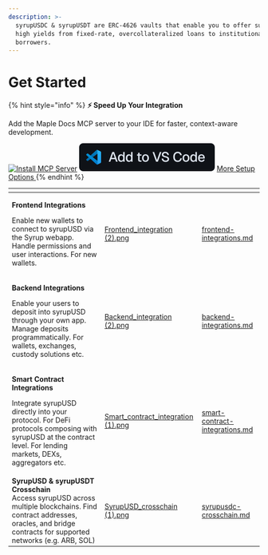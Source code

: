 ```yaml
---
description: >-
  syrupUSDC & syrupUSDT are ERC-4626 vaults that enable you to offer sustainable
  high yields from fixed-rate, overcollateralized loans to institutional
  borrowers.
---
```


# Get Started

{% hint style="info" %}
**⚡️ Speed Up Your Integration**

Add the Maple Docs MCP server to your IDE for faster, context-aware development.&#x20;

[![Install MCP Server](https://cursor.com/deeplink/mcp-install-dark.svg)](https://cursor.com/en/install-mcp?name=maple-docs\&config=eyJjb21tYW5kIjoibnB4IC15IEBtb2RlbGNvbnRleHRwcm90b2NvbC9zZXJ2ZXItZ2l0Ym9vayBodHRwczovL2RvY3MubWFwbGUuZmluYW5jZSJ9) [![](../.gitbook/assets/vscode-new.svg)](vscode:mcp/install?%7B%22name%22%3A%22maple-docs%22%2C%22gallery%22%3Afalse%2C%22uri%22%3A%22https%3A%2F%2Fdocs.maple.finance%22%2C%22command%22%3A%22npx%22%2C%22args%22%3A%5B%22-y%22%2C%22%40modelcontextprotocol%2Fserver-gitbook%22%2C%22https%3A%2F%2Fdocs.maple.finance%22%5D%7D)  [More Setup Options ](technical-resources/configure-mcp-server.md)
{% endhint %}

<table data-card-size="large" data-view="cards"><thead><tr><th></th><th data-hidden data-card-cover data-type="files"></th><th data-hidden data-card-target data-type="content-ref"></th></tr></thead><tbody><tr><td><p><strong>Frontend Integrations</strong></p><p>Enable new wallets to connect to syrupUSD via the Syrup webapp. Handle permissions and user interactions. For new wallets.</p></td><td><a href="../.gitbook/assets/Frontend_integration (2).png">Frontend_integration (2).png</a></td><td><a href="frontend-integrations.md">frontend-integrations.md</a></td></tr><tr><td><p><strong>Backend Integrations</strong></p><p>Enable your users to deposit into syrupUSD through your own app. Manage deposits programmatically. For wallets, exchanges, custody solutions etc.</p></td><td><a href="../.gitbook/assets/Backend_integration (2).png">Backend_integration (2).png</a></td><td><a href="backend-integrations.md">backend-integrations.md</a></td></tr><tr><td><p><strong>Smart Contract Integrations</strong></p><p>Integrate syrupUSD directly into your protocol. For DeFi protocols composing with syrupUSD at the contract level. For lending markets, DEXs, aggregators etc.</p></td><td><a href="../.gitbook/assets/Smart_contract_integration (1).png">Smart_contract_integration (1).png</a></td><td><a href="smart-contract-integrations.md">smart-contract-integrations.md</a></td></tr><tr><td><strong>SyrupUSD &#x26; syrupUSDT Crosschain</strong><br>Access syrupUSD across multiple blockchains. Find contract addresses, oracles, and bridge contracts for supported networks (e.g. ARB, SOL)</td><td><a href="../.gitbook/assets/SyrupUSD_crosschain (1).png">SyrupUSD_crosschain (1).png</a></td><td><a href="syrupusdc-crosschain.md">syrupusdc-crosschain.md</a></td></tr></tbody></table>
